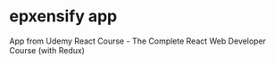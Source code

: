 # epxensify app

App from Udemy React Course - The Complete React Web Developer Course (with Redux)
